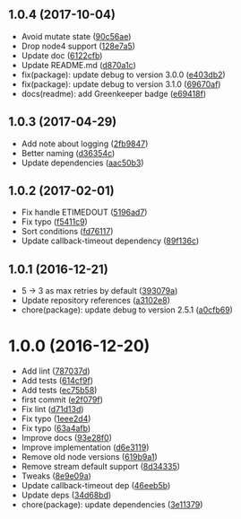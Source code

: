 <a name="1.0.4"></a>
## 1.0.4 (2017-10-04)

* Avoid mutate state ([90c56ae](https://github.com/AudienseCo/retry-backoff/commit/90c56ae))
* Drop node4 support ([128e7a5](https://github.com/AudienseCo/retry-backoff/commit/128e7a5))
* Update doc ([6122cfb](https://github.com/AudienseCo/retry-backoff/commit/6122cfb))
* Update README.md ([d870a1c](https://github.com/AudienseCo/retry-backoff/commit/d870a1c))
* fix(package): update debug to version 3.0.0 ([e403db2](https://github.com/AudienseCo/retry-backoff/commit/e403db2))
* fix(package): update debug to version 3.1.0 ([69670af](https://github.com/AudienseCo/retry-backoff/commit/69670af))
* docs(readme): add Greenkeeper badge ([e69418f](https://github.com/AudienseCo/retry-backoff/commit/e69418f))



<a name="1.0.3"></a>
## 1.0.3 (2017-04-29)

* Add note about logging ([2fb9847](https://github.com/AudienseCo/retry-backoff/commit/2fb9847))
* Better naming ([d36354c](https://github.com/AudienseCo/retry-backoff/commit/d36354c))
* Update dependencies ([aac50b3](https://github.com/AudienseCo/retry-backoff/commit/aac50b3))



<a name="1.0.2"></a>
## 1.0.2 (2017-02-01)

* Fix handle ETIMEDOUT ([5196ad7](https://github.com/AudienseCo/retry-backoff/commit/5196ad7))
* Fix typo ([f5411c9](https://github.com/AudienseCo/retry-backoff/commit/f5411c9))
* Sort conditions ([fd76117](https://github.com/AudienseCo/retry-backoff/commit/fd76117))
* Update callback-timeout dependency ([89f136c](https://github.com/AudienseCo/retry-backoff/commit/89f136c))



<a name="1.0.1"></a>
## 1.0.1 (2016-12-21)

* 5 → 3 as max retries by default ([393079a](https://github.com/AudienseCo/retry-backoff/commit/393079a))
* Update repository references ([a3102e8](https://github.com/AudienseCo/retry-backoff/commit/a3102e8))
* chore(package): update debug to version 2.5.1 ([a0cfb69](https://github.com/AudienseCo/retry-backoff/commit/a0cfb69))



<a name="1.0.0"></a>
# 1.0.0 (2016-12-20)

* Add lint ([787037d](https://github.com/kikobeats/retry-backoff/commit/787037d))
* Add tests ([614cf9f](https://github.com/kikobeats/retry-backoff/commit/614cf9f))
* Add tests ([ec75b58](https://github.com/kikobeats/retry-backoff/commit/ec75b58))
* first commit ([e2f079f](https://github.com/kikobeats/retry-backoff/commit/e2f079f))
* Fix lint ([d71d13d](https://github.com/kikobeats/retry-backoff/commit/d71d13d))
* Fix typo ([1eee2d4](https://github.com/kikobeats/retry-backoff/commit/1eee2d4))
* Fix typo ([63a4afb](https://github.com/kikobeats/retry-backoff/commit/63a4afb))
* Improve docs ([93e28f0](https://github.com/kikobeats/retry-backoff/commit/93e28f0))
* Improve implementation ([d6e3119](https://github.com/kikobeats/retry-backoff/commit/d6e3119))
* Remove old node versions ([619b9a1](https://github.com/kikobeats/retry-backoff/commit/619b9a1))
* Remove stream default support ([8d34335](https://github.com/kikobeats/retry-backoff/commit/8d34335))
* Tweaks ([8e9e09a](https://github.com/kikobeats/retry-backoff/commit/8e9e09a))
* Update callback-timeout dep ([46eeb5b](https://github.com/kikobeats/retry-backoff/commit/46eeb5b))
* Update deps ([34d68bd](https://github.com/kikobeats/retry-backoff/commit/34d68bd))
* chore(package): update dependencies ([3e11379](https://github.com/kikobeats/retry-backoff/commit/3e11379))



